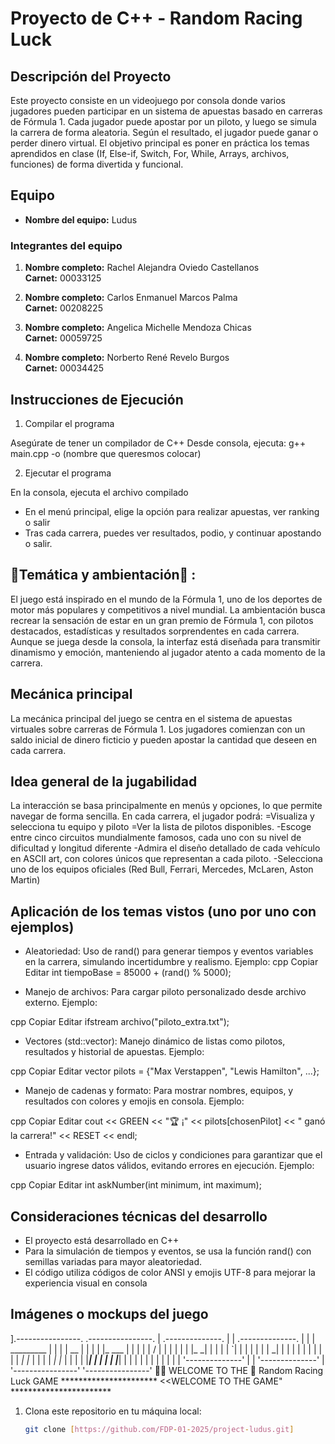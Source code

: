 # Proyecto de C++ - Random Racing Luck

## Descripción del Proyecto

Este proyecto consiste en un videojuego por consola donde varios jugadores pueden participar en un sistema de apuestas basado en carreras de Fórmula 1. Cada jugador puede apostar por un piloto, y luego se simula la carrera de forma aleatoria. Según el resultado, el jugador puede ganar o perder dinero virtual.
El objetivo principal es poner en práctica los temas aprendidos en clase (If, Else-if, Switch, For, While, Arrays, archivos, funciones) de forma divertida y funcional. 

## Equipo

- **Nombre del equipo:** Ludus

### Integrantes del equipo

1. **Nombre completo:** Rachel Alejandra Oviedo Castellanos  
   **Carnet:** 00033125

2. **Nombre completo:** Carlos Enmanuel Marcos Palma   
   **Carnet:** 00208225

3. **Nombre completo:** Angelica Michelle Mendoza Chicas   
   **Carnet:** 00059725

4. **Nombre completo:** Norberto René Revelo Burgos  
   **Carnet:** 00034425



## Instrucciones de Ejecución
1. Compilar el programa

Asegúrate de tener un compilador de C++  Desde consola, ejecuta:
g++ main.cpp -o (nombre que queresmos colocar)

2. Ejecutar el programa

En la consola, ejecuta el archivo compilado
* En el menú principal, elige la opción para realizar apuestas, ver ranking o salir
* Tras cada carrera, puedes ver resultados, podio, y continuar apostando o salir.


## 🏁Temática y ambientación🏁 :

El juego está inspirado en el mundo de la Fórmula 1, uno de los deportes de motor más populares y competitivos a nivel mundial.
La ambientación busca recrear la sensación de estar en un gran premio de Fórmula 1, con pilotos destacados, estadísticas y resultados sorprendentes en cada carrera. Aunque se juega desde la consola, la interfaz está diseñada para transmitir dinamismo y emoción, manteniendo al jugador atento a cada momento de la carrera.


## Mecánica principal
La mecánica principal del juego se centra en el sistema de apuestas virtuales sobre carreras de Fórmula 1. Los jugadores comienzan con un saldo inicial de dinero ficticio y pueden apostar la cantidad que deseen en cada carrera.

## Idea general de la jugabilidad
La interacción se basa principalmente en menús y opciones, lo que permite navegar de forma sencilla. 
En cada carrera, el jugador podrá:
=Visualiza y selecciona tu equipo y piloto
=Ver la lista de pilotos disponibles.
-Escoge entre cinco circuitos mundialmente famosos, cada uno con su nivel de dificultad y longitud diferente
-Admira el diseño detallado de cada vehículo en ASCII art, con colores únicos que representan a cada piloto.
-Selecciona uno de los equipos oficiales (Red Bull, Ferrari, Mercedes, McLaren, Aston Martin)

## Aplicación de los temas vistos (uno por uno con ejemplos)
 * Aleatoriedad:
Uso de rand() para generar tiempos y eventos variables en la carrera, simulando incertidumbre y realismo.
Ejemplo:
cpp
Copiar
Editar
int tiempoBase = 85000 + (rand() % 5000);

* Manejo de archivos:
Para cargar piloto personalizado desde archivo externo.
Ejemplo:

cpp
Copiar
Editar
ifstream archivo("piloto_extra.txt");

* Vectores (std::vector):
Manejo dinámico de listas como pilotos, resultados y historial de apuestas.
Ejemplo:

cpp
Copiar
Editar
vector <string> pilots = {"Max Verstappen", "Lewis Hamilton", ...};

* Manejo de cadenas y formato:
Para mostrar nombres, equipos, y resultados con colores y emojis en consola.
Ejemplo:

cpp
Copiar
Editar
cout << GREEN << "🏆 ¡" << pilots[chosenPilot] << " ganó la carrera!" << RESET << endl;

* Entrada y validación:
Uso de ciclos y condiciones para garantizar que el usuario ingrese datos válidos, evitando errores en ejecución.
Ejemplo:

cpp
Copiar
Editar
int askNumber(int minimum, int maximum);

## Consideraciones técnicas del desarrollo
* El proyecto está desarrollado en C++ 
* Para la simulación de tiempos y eventos, se usa la función rand() con semillas variadas para      mayor aleatoriedad.
* El código utiliza códigos de color ANSI y emojis UTF-8 para mejorar la experiencia visual en consola

## Imágenes o mockups del juego

].----------------.   .----------------. 
| .--------------. | | .--------------. |
| |  _________   | | | |     __       | |
| | |_   ___  |  | | | |    /  |      | |
| |   | |_  \_|  | | | |    `| |      | |
| |   |  _|      | | | |     | |      | |
| |  _| |_       | | | |    _| |_     | |
| | |_____|      | | | |   |_____|    | |
| |              | | | |              | |
| '--------------' | | '--------------' |
 '----------------'   '----------------'
 🚗💨 WELCOME TO THE 🚦 Random Racing Luck GAME
    **********************
    <<WELCOME TO THE GAME" 
    ***********************

1. Clona este repositorio en tu máquina local:
   ```bash
   git clone [https://github.com/FDP-01-2025/project-ludus.git]
